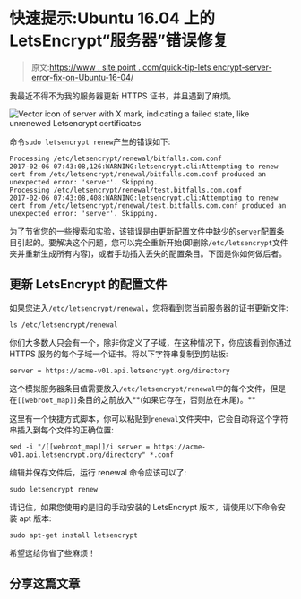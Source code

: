 # 快速提示:Ubuntu 16.04 上的 LetsEncrypt“服务器”错误修复

> 原文:[https://www . site point . com/quick-tip-lets encrypt-server-error-fix-on-Ubuntu-16-04/](https://www.sitepoint.com/quick-tip-letsencrypt-server-error-fix-on-ubuntu-16-04/)

我最近不得不为我的服务器更新 HTTPS 证书，并且遇到了麻烦。

![Vector icon of server with X mark, indicating a failed state, like unrenewed Letsencrypt certificates](../Images/06696101114ba6baba3670fb37b7d127.png)

命令`sudo letsencrypt renew`产生的错误如下:

```
Processing /etc/letsencrypt/renewal/bitfalls.com.conf
2017-02-06 07:43:08,126:WARNING:letsencrypt.cli:Attempting to renew cert from /etc/letsencrypt/renewal/bitfalls.com.conf produced an unexpected error: 'server'. Skipping.
Processing /etc/letsencrypt/renewal/test.bitfalls.com.conf
2017-02-06 07:43:08,408:WARNING:letsencrypt.cli:Attempting to renew cert from /etc/letsencrypt/renewal/test.bitfalls.com.conf produced an unexpected error: 'server'. Skipping. 
```

为了节省您的一些搜索和实验，该错误是由更新配置文件中缺少的`server`配置条目引起的。要解决这个问题，您可以完全重新开始(即删除`/etc/letsencrypt`文件夹并重新生成所有内容)，或者手动插入丢失的配置条目。下面是你如何做后者。

## 更新 LetsEncrypt 的配置文件

如果您进入`/etc/letsencrypt/renewal`，您将看到您当前服务器的证书更新文件:

```
ls /etc/letsencrypt/renewal 
```

你们大多数人只会有一个，除非你定义了子域，在这种情况下，你应该看到你通过 HTTPS 服务的每个子域一个证书。将以下字符串复制到剪贴板:

```
server = https://acme-v01.api.letsencrypt.org/directory 
```

这个模拟服务器条目值需要放入`/etc/letsencrypt/renewal`中的每个文件，但是在`[[webroot_map]]`条目的之前放入**(如果它存在，否则放在末尾)。**

这里有一个快捷方式脚本，你可以粘贴到`renewal`文件夹中，它会自动将这个字符串插入到每个文件的正确位置:

```
sed -i "/[[webroot_map]]/i server = https://acme-v01.api.letsencrypt.org/directory" *.conf 
```

编辑并保存文件后，运行 renewal 命令应该可以了:

```
sudo letsencrypt renew 
```

请记住，如果您使用的是旧的手动安装的 LetsEncrypt 版本，请使用以下命令安装 apt 版本:

```
sudo apt-get install letsencrypt 
```

希望这给你省了些麻烦！

## 分享这篇文章